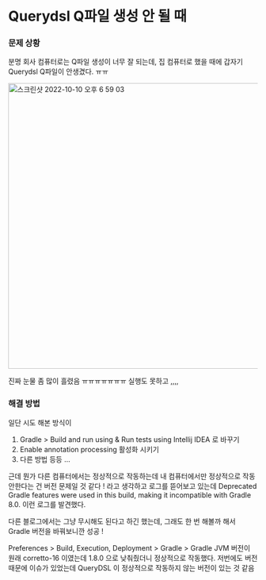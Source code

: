 # Querydsl Q파일 생성 안 될 때 

### 문제 상황 
분명 회사 컴퓨터로는 Q파일 생성이 너무 잘 되는데, 집 컴퓨터로 했을 때에 갑자기 Querydsl Q파일이 안생겼다. ㅠㅠ 

<img width="576" alt="스크린샷 2022-10-10 오후 6 59 03" src="https://user-images.githubusercontent.com/39696812/194841316-5692466f-0196-4b7e-b069-1d60928c965e.png">

진짜 눈물 좀 많이 흘렸음 ㅠㅠㅠㅠㅠㅠㅠ 실행도 못하고 ,,,, 

### 해결 방법
일단 시도 해본 방식이 

1. Gradle > Build and run using & Run tests using Intellij IDEA 로 바꾸기 
2. Enable annotation processing 활성화 시키기
3. 다른 방법 등등 ...

근데 뭔가 다른 컴퓨터에서는 정상적으로 작동하는데 내 컴퓨터에서만 정상적으로 작동 안한다는 건 버전 문제일 것 같다 ! 라고 생각하고 로그를 뜯어보고 있는데 
Deprecated Gradle features were used in this build, making it incompatible with Gradle 8.0. 
이런 로그를 발견했다. 

다른 블로그에서는 그냥 무시해도 된다고 하긴 했는데, 그래도 한 번 해볼까 해서 Gradle 버전을 바꿔보니깐 성공 !

Preferences > Build, Execution, Deployment > Gradle > Gradle JVM 버전이 원래 corretto-16 이였는데 1.8.0 으로 낮춰줬더니 정상적으로 작동했다. 
저번에도 버전때문에 이슈가 있었는데 QueryDSL 이 정상적으로 작동하지 않는 버전이 있는 것 같음 
